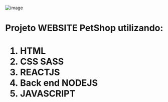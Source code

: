 ![image](https://user-images.githubusercontent.com/66374068/174789799-4e316fe2-0341-4a40-a1e7-8cd880fcb5ee.png)

<h1>Projeto WEBSITE PetShop utilizando:<h1> 
<ol>
<li>HTML</li>
<li>CSS SASS</li>
<li>REACTJS</li>
<li>Back end NODEJS</li> 
<li>JAVASCRIPT</li>
</ol>
